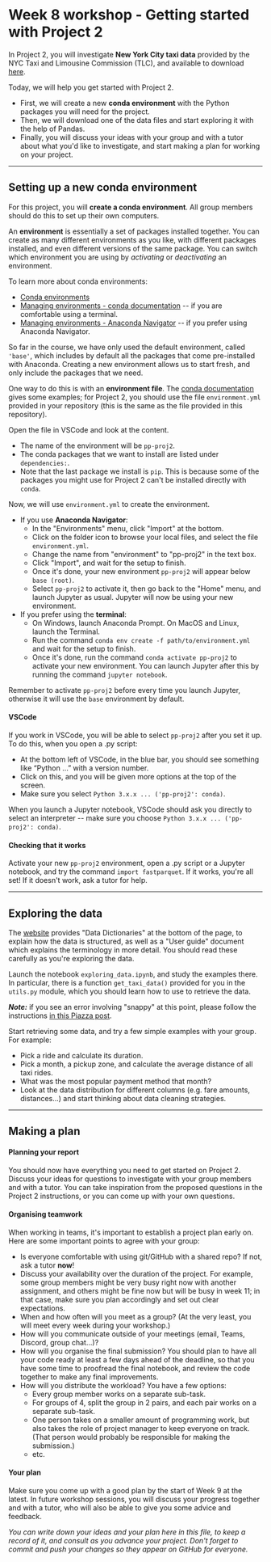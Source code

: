 # Week 8 workshop - Getting started with Project 2

In Project 2, you will investigate **New York City taxi data** provided by the NYC Taxi and Limousine Commission (TLC), and available to download [here](https://www1.nyc.gov/site/tlc/about/tlc-trip-record-data.page).

Today, we will help you get started with Project 2.

- First, we will create a new **conda environment** with the Python packages you will need for the project.
- Then, we will download one of the data files and start exploring it with the help of Pandas.
- Finally, you will discuss your ideas with your group and with a tutor about what you'd like to investigate, and start making a plan for working on your project.

---
## Setting up a new conda environment

For this project, you will **create a conda environment**. All group members should do this to set up their own computers.

An **environment** is essentially a set of packages installed together. You can create as many different environments as you like, with different packages installed, and even different versions of the same package. You can switch which environment you are using by *activating* or *deactivating* an environment.

To learn more about conda environments:

- [Conda environments](https://conda.io/projects/conda/en/latest/user-guide/concepts/environments.html)
- [Managing environments - conda documentation](https://conda.io/projects/conda/en/latest/user-guide/tasks/manage-environments.html) -- if you are comfortable using a terminal.
- [Managing environments - Anaconda Navigator](https://docs.anaconda.com/anaconda/navigator/tutorials/manage-environments/#creating-a-new-environment) -- if you prefer using Anaconda Navigator.

So far in the course, we have only used the default environment, called `'base'`, which includes by default all the packages that come pre-installed with Anaconda. Creating a new environment allows us to start fresh, and only include the packages that we need.

One way to do this is with an **environment file**. The [conda documentation](https://docs.conda.io/projects/conda/en/latest/user-guide/tasks/manage-environments.html#create-env-file-manually) gives some examples; for Project 2, you should use the file `environment.yml` provided in your repository (this is the same as the file provided in this repository).

Open the file in VSCode and look at the content.

- The name of the environment will be `pp-proj2`.
- The conda packages that we want to install are listed under `dependencies:`.
- Note that the last package we install is `pip`. This is because some of the packages you might use for Project 2 can't be installed directly with `conda`.

Now, we will use `environment.yml` to create the environment.

- If you use **Anaconda Navigator**:
    - In the "Environments" menu, click "Import" at the bottom.
    - Click on the folder icon to browse your local files, and select the file `environment.yml`.
    - Change the name from "environment" to "pp-proj2" in the text box.
    - Click "Import", and wait for the setup to finish.
    - Once it's done, your new environment `pp-proj2` will appear below `base (root)`.
    - Select `pp-proj2` to activate it, then go back to the "Home" menu, and launch Jupyter as usual. Jupyter will now be using your new environment.
- If you prefer using the **terminal**:
    - On Windows, launch Anaconda Prompt. On MacOS and Linux, launch the Terminal.
    - Run the command `conda env create -f path/to/environment.yml` and wait for the setup to finish.
    - Once it's done, run the command `conda activate pp-proj2` to activate your new environment. You can launch Jupyter after this by running the command `jupyter notebook`.

Remember to activate `pp-proj2` before every time you launch Jupyter, otherwise it will use the `base` environment by default.

#### VSCode

If you work in VSCode, you will be able to select `pp-proj2` after you set it up. To do this, when you open a .py script:

- At the bottom left of VSCode, in the blue bar, you should see something like “Python …” with a version number.
- Click on this, and you will be given more options at the top of the screen.
- Make sure you select `Python 3.x.x ... ('pp-proj2': conda)`.

When you launch a Jupyter notebook, VSCode should ask you directly to select an interpreter -- make sure you choose `Python 3.x.x ... ('pp-proj2': conda)`.

#### Checking that it works

Activate your new `pp-proj2` environment, open a .py script or a Jupyter notebook, and try the command `import fastparquet`. If it works, you're all set! If it doesn't work, ask a tutor for help.

---

## Exploring the data

The [website](https://www.nyc.gov/site/tlc/about/tlc-trip-record-data.page) provides "Data Dictionaries" at the bottom of the page, to explain how the data is structured, as well as a "User guide" document which explains the terminology in more detail. You should read these carefully as you're exploring the data.

Launch the notebook `exploring_data.ipynb`, and study the examples there. In particular, there is a function `get_taxi_data()` provided for you in the `utils.py` module, which you should learn how to use to retrieve the data.

_**Note:**_ if you see an error involving "snappy" at this point, please follow the instructions [in this Piazza post](https://piazza.com/class/l5mjacbaoir4s1/post/91).

Start retrieving some data, and try a few simple examples with your group. For example:

- Pick a ride and calculate its duration.
- Pick a month, a pickup zone, and calculate the average distance of all taxi rides.
- What was the most popular payment method that month?
- Look at the data distribution for different columns (e.g. fare amounts, distances...) and start thinking about data cleaning strategies.

---

## Making a plan

#### Planning your report

You should now have everything you need to get started on Project 2. Discuss your ideas for questions to investigate with your group members and with a tutor. You can take inspiration from the proposed questions in the Project 2 instructions, or you can come up with your own questions.

#### Organising teamwork

When working in teams, it's important to establish a project plan early on. Here are some important points to agree with your group:

- Is everyone comfortable with using git/GitHub with a shared repo? If not, ask a tutor **now**!
- Discuss your availability over the duration of the project. For example, some group members might be very busy right now with another assignment, and others might be fine now but will be busy in week 11; in that case, make sure you plan accordingly and set out clear expectations.
- When and how often will you meet as a group? (At the very least, you will meet every week during your workshop.)
- How will you communicate outside of your meetings (email, Teams, Discord, group chat...)?
- How will you organise the final submission? You should plan to have all your code ready at least a few days ahead of the deadline, so that you have some time to proofread the final notebook, and review the code together to make any final improvements.
- How will you distribute the workload? You have a few options:
    - Every group member works on a separate sub-task.
    - For groups of 4, split the group in 2 pairs, and each pair works on a separate sub-task.
    - One person takes on a smaller amount of programming work, but also takes the role of project manager to keep everyone on track. (That person would probably be responsible for making the submission.)
    - etc.


#### Your plan

Make sure you come up with a good plan by the start of Week 9 at the latest. In future workshop sessions, you will discuss your progress together and with a tutor, who will also be able to give you some advice and feedback.

*You can write down your ideas and your plan here in this file, to keep a record of it, and consult as you advance your project. Don't forget to commit and push your changes so they appear on GitHub for everyone.*
